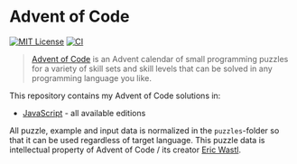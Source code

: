 # Advent of Code

[![MIT License](https://badgen.net/badge/license/MIT/)](LICENSE.md)
[![CI](https://github.com/timkurvers/advent-of-code/workflows/ci/badge.svg)](https://github.com/timkurvers/advent-of-code/actions?query=workflow%3Aci)

> [Advent of Code](https://adventofcode.com) is an Advent calendar of small
> programming puzzles for a variety of skill sets and skill levels that can be
> solved in any programming language you like.

This repository contains my Advent of Code solutions in:

- [JavaScript](js/) - all available editions

All puzzle, example and input data is normalized in the `puzzles`-folder so that
it can be used regardless of target language. This puzzle data is intellectual
property of Advent of Code / its creator [Eric Wastl](https://github.com/topaz).
